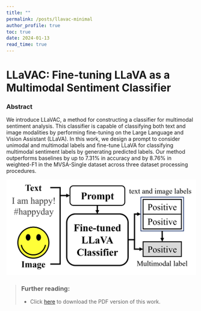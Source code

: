 ```yaml
---
title: ""
permalink: /posts/llavac-minimal
author_profile: true
toc: true
date: 2024-01-13
read_time: true
---
```


# LLaVAC: Fine-tuning LLaVA as a Multimodal Sentiment Classifier

### Abstract
We introduce LLaVAC, a method for constructing a classifier for multimodal sentiment analysis. This classifier is capable of classifying both text and image modalities by performing fine-tuning on the Large Language and Vision Assistant (LLaVA). In this work, we design a prompt to consider unimodal and multimodal labels and fine-tune LLaVA for classifying multimodal sentiment labels by generating predicted labels. Our method outperforms baselines by up to 7.31% in accuracy and by 8.76% in weighted-F1 in the MVSA-Single dataset across three dataset processing procedures.

![llavac-model-figure](/assets/files/posts/lmm-classifier/llavac-model-figure.png)
> ### Further reading:
> - Click [here](/assets/files/posts/lmm-classifier/thodsaporn-chayintr-posts-lmm-classifier.pdf) to download the PDF version of this work.